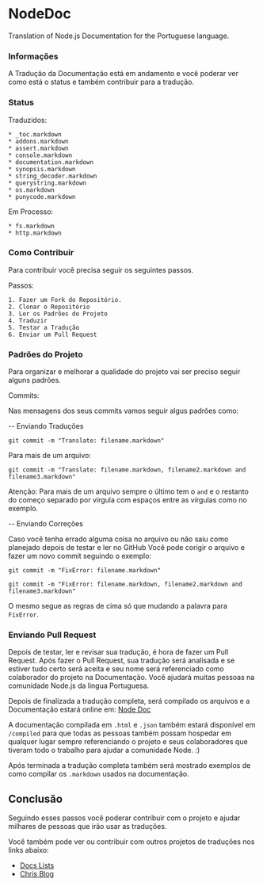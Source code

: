 NodeDoc
=======

Translation of Node.js Documentation for the Portuguese language.

### Informações

A Tradução da Documentação está em andamento e você poderar ver como está o status e também contribuir para a tradução.

### Status

Traduzidos:

    * _toc.markdown
    * addons.markdown
    * assert.markdown
    * console.markdown
    * documentation.markdown
    * synopsis.markdown
    * string_decoder.markdown
    * querystring.markdown
    * os.markdown
    * punycode.markdown

Em Processo:

    * fs.markdown
    * http.markdown

### Como Contribuir

Para contribuir você precisa seguir os seguintes passos.

Passos:

    1. Fazer um Fork do Repositório.
    2. Clonar o Repositório
    3. Ler os Padrões do Projeto
    4. Traduzir
    5. Testar a Tradução
    6. Enviar um Pull Request

### Padrões do Projeto

Para organizar e melhorar a qualidade do projeto vai ser preciso seguir alguns padrões.

Commits:

Nas mensagens dos seus commits vamos seguir algus padrões como:

-- Enviando Traduções

	git commit -m "Translate: filename.markdown"

Para mais de um arquivo:

	git commit -m "Translate: filename.markdown, filename2.markdown and filename3.markdown"

Atenção: Para mais de um arquivo sempre o último tem o `and` e o restanto do começo separado por vírgula com espaços entre as vírgulas como no exemplo.

-- Enviando Correções

Caso você tenha errado alguma coisa no arquivo ou não saiu como planejado depois de testar e ler no GitHub Você pode corigir o arquivo e fazer um novo commit seguindo o exemplo:

	git commit -m "FixError: filename.markdown"

	git commit -m "FixError: filename.markdown, filename2.markdown and filename3.markdown"

O mesmo segue as regras de cima só que mudando a palavra para `FixError`.


### Enviando Pull Request

Depois de testar, ler e revisar sua tradução, é hora de fazer um Pull Request. Após fazer o Pull Request, sua tradução será analisada e se estiver tudo certo será aceita e seu nome será referenciado como colaborador do projeto na Documentação. Você ajudará muitas pessoas na comunidade Node.js da lingua Portuguesa.

Depois de finalizada a tradução completa, será compilado os arquivos e a Documentação estará online em: [Node Doc](http://chrisenytc.github.io/docs/nodejs)

A documentação compilada em `.html` e `.json` também estará disponível em `/compiled` para que todas as pessoas também possam hospedar em qualquer lugar sempre referenciando o projeto e seus colaboradores que tiveram todo o trabalho para ajudar a comunidade Node. :)

Após terminada a tradução completa também será mostrado exemplos de como compilar os `.markdown` usados na documentação.

## Conclusão

Seguindo esses passos você poderar contribuir com o projeto e ajudar milhares de pessoas que irão usar as traduções.

Você também pode ver ou contribuir com outros projetos de traduções nos links abaixo:

* [Docs Lists](http://chrisenytc.github.io/docs/)
* [Chris Blog](http://chris.enytc.com)